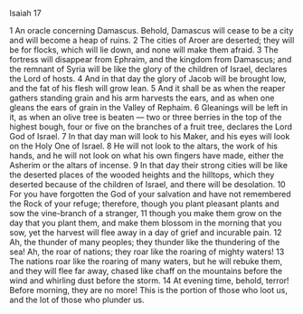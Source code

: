 Isaiah 17

1	An oracle concerning Damascus. Behold, Damascus will cease to be a city and will become a heap of ruins.
2	The cities of Aroer are deserted; they will be for flocks, which will lie down, and none will make them afraid.
3	The fortress will disappear from Ephraim, and the kingdom from Damascus; and the remnant of Syria will be like the glory of the children of Israel, declares the Lord of hosts.
4	And in that day the glory of Jacob will be brought low, and the fat of his flesh will grow lean.
5	And it shall be as when the reaper gathers standing grain and his arm harvests the ears, and as when one gleans the ears of grain in the Valley of Rephaim.
6	Gleanings will be left in it, as when an olive tree is beaten — two or three berries in the top of the highest bough, four or five on the branches of a fruit tree, declares the Lord God of Israel.
7	In that day man will look to his Maker, and his eyes will look on the Holy One of Israel.
8	He will not look to the altars, the work of his hands, and he will not look on what his own fingers have made, either the Asherim or the altars of incense.
9	In that day their strong cities will be like the deserted places of the wooded heights and the hilltops, which they deserted because of the children of Israel, and there will be desolation.
10	For you have forgotten the God of your salvation and have not remembered the Rock of your refuge; therefore, though you plant pleasant plants and sow the vine-branch of a stranger,
11	though you make them grow on the day that you plant them, and make them blossom in the morning that you sow, yet the harvest will flee away in a day of grief and incurable pain.
12	Ah, the thunder of many peoples; they thunder like the thundering of the sea! Ah, the roar of nations; they roar like the roaring of mighty waters!
13	The nations roar like the roaring of many waters, but he will rebuke them, and they will flee far away, chased like chaff on the mountains before the wind and whirling dust before the storm.
14	At evening time, behold, terror! Before morning, they are no more! This is the portion of those who loot us, and the lot of those who plunder us.

